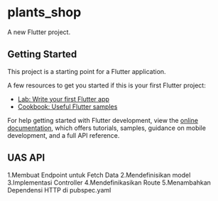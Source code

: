# plants_shop

A new Flutter project.

## Getting Started

This project is a starting point for a Flutter application.

A few resources to get you started if this is your first Flutter project:

- [Lab: Write your first Flutter app](https://docs.flutter.dev/get-started/codelab)
- [Cookbook: Useful Flutter samples](https://docs.flutter.dev/cookbook)

For help getting started with Flutter development, view the
[online documentation](https://docs.flutter.dev/), which offers tutorials,
samples, guidance on mobile development, and a full API reference.

## UAS API #

1.Membuat Endpoint untuk Fetch Data
2.Mendefinisikan model
3.Implementasi Controller
4.Mendefinikasikan Route
5.Menambahkan Dependensi HTTP di pubspec.yaml
